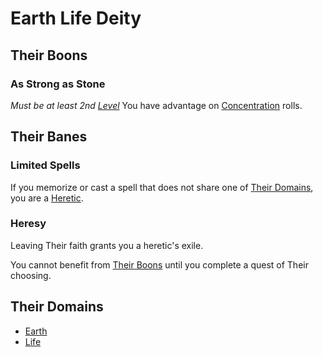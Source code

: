 # Earth Life Deity

## Their Boons

### As Strong as Stone

*Must be at least 2nd [Level](../../../Player%20Characters/Derived%20Statistics/Level.md)*
You have advantage on [Concentration](../../Spellcasting/Concentration.md) rolls.

## Their Banes

### Limited Spells

If you memorize or cast a spell that does not share one of [Their Domains](Earth%20Life%20Deity.md#Their%20Domains), you are a [Heretic](#Heresy).

### Heresy

Leaving Their faith grants you a heretic's exile.

You cannot benefit from [Their Boons](Earth%20Life%20Deity.md#Their%20Boons) until you complete a quest of Their choosing.

## Their Domains

- [Earth](../../Spells/Spell%20Domains/Earth.md)
- [Life](../../Spells/Spell%20Domains/Life.md)
